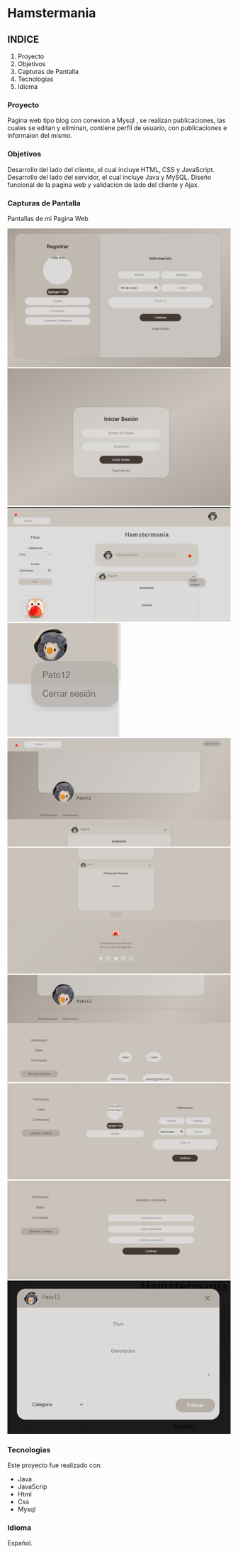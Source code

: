 # Hamstermania

## INDICE

1. Proyecto
2. Objetivos
3. Capturas de Pantalla
4. Tecnologias 
5. Idioma


### Proyecto

Pagina web tipo blog con conexion a Mysql , se realizan publicaciones, las cuales se editan y eliminan, contiene perfil de usuario, con publicaciones e informaion del mismo.


### Objetivos

Desarrollo del lado del cliente, el cual incluye HTML, CSS y JavaScript.
Desarrollo del lado del servidor, el cual incluye Java y MySQL. 
Diseño funcional de la pagina web y validacion de lado del cliente y Ajax.

### Capturas de Pantalla

Pantallas de mi Pagina Web

![Pantallas de mi aplicacion](imagenes/imagen0.jpg)
![Pantallas de mi aplicacion](imagenes/imagen.jpg)
![Pantallas de mi aplicacion](imagenes/imagen1.jpg)
![Pantallas de mi aplicacion](imagenes/imagen2.jpg)
![Pantallas de mi aplicacion](imagenes/imagen3.jpg)
![Pantallas de mi aplicacion](imagenes/imagen4.jpg)
![Pantallas de mi aplicacion](imagenes/imagen5.jpg)
![Pantallas de mi aplicacion](imagenes/imagen6.jpg)
![Pantallas de mi aplicacion](imagenes/imagen7.jpg)
![Pantallas de mi aplicacion](imagenes/imagen8.jpg)

### Tecnologias
Este proyecto fue realizado con:
* Java
* JavaScrip
* Html
* Css
* Mysql

### Idioma
Español.
